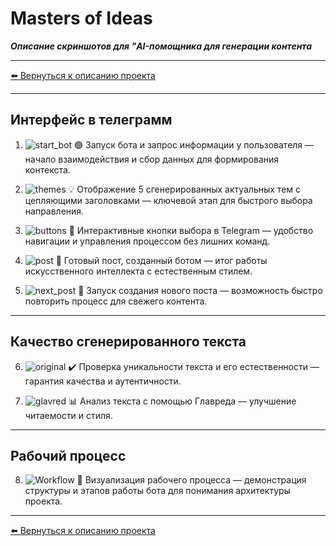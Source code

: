 # Masters of Ideas
***Описание скриншотов для "AI-помощника для генерации контента***

--- 

[⬅️ Вернуться к описанию проекта](../README.md)

---

## Интерфейс в телеграмм

1. ![start_bot](start_bot.jpg) 🟢 Запуск бота и запрос информации у пользователя — начало взаимодействия и сбор данных для формирования контекста.

2. ![themes](themes.jpg) 💡 Отображение 5 сгенерированных актуальных тем с цепляющими заголовками — ключевой этап для быстрого выбора направления.

3. ![buttons](buttons.jpg) 🔘 Интерактивные кнопки выбора в Telegram — удобство навигации и управления процессом без лишних команд.

4. ![post](post.jpg) 📄 Готовый пост, созданный ботом — итог работы искусственного интеллекта с естественным стилем.

5. ![next_post](next_post.jpg) 🔄 Запуск создания нового поста — возможность быстро повторить процесс для свежего контента.

--- 

## Качество сгенерированного текста

6. ![original](original.jpg) ✔️ Проверка уникальности текста и его естественности — гарантия качества и аутентичности.

7. ![glavred](glavred.jpg) 📊 Анализ текста с помощью Главреда — улучшение читаемости и стиля.

--- 

## Рабочий процесс

8. ![Workflow](Workflow.jpg) 🔄 Визуализация рабочего процесса — демонстрация структуры и этапов работы бота для понимания архитектуры проекта.

--- 

[⬅️ Вернуться к описанию проекта](../README.md)
